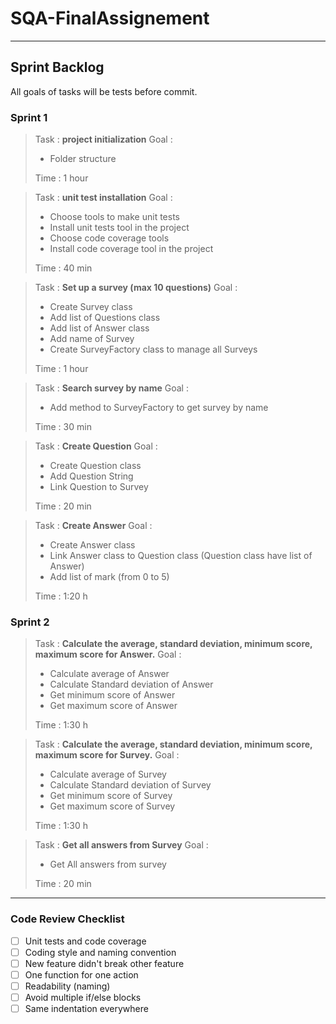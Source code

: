 # SQA-FinalAssignement
---
## Sprint Backlog

All goals of tasks will be tests before commit.

### Sprint 1

>Task : **project initialization**
>Goal : 
>- Folder structure
>
>Time : 1 hour

>Task : **unit test installation**
>Goal : 
>- Choose tools to make unit tests
>- Install unit tests tool in the project
>- Choose code coverage tools
>- Install code coverage tool in the project
>
>Time : 40 min

>Task : **Set up a survey (max 10 questions)**
>Goal :
>- Create Survey class
>- Add list of Questions class
>- Add list of Answer class
>- Add name of Survey
>- Create SurveyFactory class to manage all Surveys
>
>Time : 1 hour

>Task : **Search survey by name**
>Goal : 
>- Add method to SurveyFactory to get survey by name
>
>Time : 30 min

>Task : **Create Question**
>Goal : 
>- Create Question class
>- Add Question String
>- Link Question to Survey
>
>Time : 20 min

>Task : **Create Answer**
>Goal : 
>- Create Answer class
>- Link Answer class to Question class (Question class have list of Answer)
>- Add list of mark (from 0 to 5)
>
>Time : 1:20 h

### Sprint 2

>Task : **Calculate the average, standard deviation, minimum score, maximum score for Answer.**
>Goal : 
>- Calculate average of Answer
>- Calculate Standard deviation of Answer
>- Get minimum score of Answer
>- Get maximum score of Answer
>
>Time : 1:30 h

>Task : **Calculate the average, standard deviation, minimum score, maximum score for Survey.**
>Goal : 
>- Calculate average of Survey
>- Calculate Standard deviation of Survey
>- Get minimum score of Survey
>- Get maximum score of Survey
>
>Time : 1:30 h


>Task : **Get all answers from Survey**
>Goal : 
>- Get All answers from survey
>
>Time : 20 min

---
### Code Review Checklist

- [ ] Unit tests and code coverage
- [ ] Coding style and naming convention
- [ ] New feature didn't break other feature
- [ ] One function for one action
- [ ] Readability (naming)
- [ ] Avoid multiple if/else blocks
- [ ] Same indentation everywhere